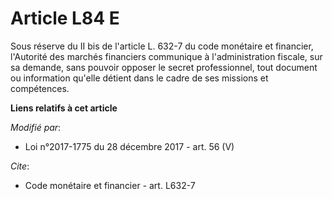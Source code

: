 # Article L84 E

Sous réserve du II bis de l'article L. 632-7 du code monétaire et financier, l'Autorité des marchés financiers communique à
l'administration fiscale, sur sa demande, sans pouvoir opposer le secret professionnel, tout document ou information qu'elle
détient dans le cadre de ses missions et compétences.

**Liens relatifs à cet article**

_Modifié par_:

  - Loi n°2017-1775 du 28 décembre 2017 - art. 56 (V)

_Cite_:

  - Code monétaire et financier - art. L632-7
